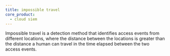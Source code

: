 ```yaml
---
title: impossible travel
core_product:
  - cloud siem
---
```

Impossible travel is a detection method that identifies access events from different locations, where the distance between the locations is greater than the distance a human can travel in the time elapsed between the two access events.